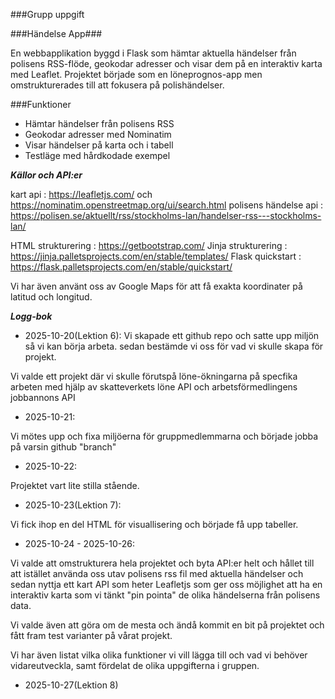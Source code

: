 ###Grupp uppgift

###Händelse App###

En webbapplikation byggd i Flask som hämtar aktuella händelser från polisens RSS-flöde, geokodar adresser och visar dem på en interaktiv karta med Leaflet. Projektet började som en löneprognos-app men omstrukturerades till att fokusera på polishändelser.


###Funktioner

- Hämtar händelser från polisens RSS
- Geokodar adresser med Nominatim
- Visar händelser på karta och i tabell
- Testläge med hårdkodade exempel




***Källor och API:er***

kart api : https://leafletjs.com/ och https://nominatim.openstreetmap.org/ui/search.html
polisens händelse api : https://polisen.se/aktuellt/rss/stockholms-lan/handelser-rss---stockholms-lan/

HTML strukturering : https://getbootstrap.com/
Jinja strukturering : https://jinja.palletsprojects.com/en/stable/templates/
Flask quickstart : https://flask.palletsprojects.com/en/stable/quickstart/

Vi har även använt oss av Google Maps för att få exakta koordinater på latitud och longitud.






***Logg-bok***

- 2025-10-20(Lektion 6):
Vi skapade ett github repo och satte upp miljön så vi kan börja arbeta.
sedan bestämde vi oss för vad vi skulle skapa för projekt.

Vi valde ett projekt där vi skulle förutspå löne-ökningarna på specfika arbeten med hjälp av skatteverkets löne API och arbetsförmedlingens jobbannons API


- 2025-10-21:


Vi mötes upp och fixa miljöerna för gruppmedlemmarna och började jobba på varsin github "branch"


- 2025-10-22:

Projektet vart lite stilla stående.


- 2025-10-23(Lektion 7): 


Vi fick ihop en del HTML för visuallisering och började få upp tabeller.


- 2025-10-24 - 2025-10-26:

Vi valde att omstrukturera hela projektet och byta API:er helt och hållet till att istället använda oss utav polisens rss fil med aktuella händelser och sedan nyttja ett kart API som heter Leafletjs som ger oss möjlighet att ha en interaktiv karta som vi tänkt "pin pointa" de olika händelserna från polisens data.

Vi valde även att göra om de mesta och ändå kommit en bit på projektet och fått fram test varianter på vårat projekt.  

Vi har även listat vilka olika funktioner vi vill lägga till och vad vi behöver vidareutveckla, samt fördelat de olika uppgifterna i gruppen. 



- 2025-10-27(Lektion 8)










